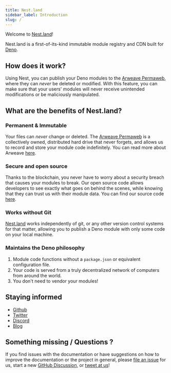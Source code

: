 ```yaml
---
title: Nest.land
sidebar_label: Introduction
slug: /
---
```


Welcome to [Nest.land](https://nest.land)!

Nest.land is a first-of-its-kind immutable module registry and CDN built for [Deno](https://deno.land).

## How does it work?

Using Nest, you can publish your Deno modules to the [Arweave Permaweb](https://www.arweave.org/), where they can _never_ be deleted or modified. With this feature, you can make sure that your users' modules will never receive unintended modifications or be maliciously manipulated.

## What are the benefits of Nest.land?

### Permanent & Immutable

Your files can _never_ change or deleted. The [Arweave Permaweb](https://www.arweave.org/) is a collectively owned, distributed hard drive that never forgets, and allows us to record and store your module code indefinitely.
You can read more about Arweave [here](https://www.arweave.org/#arweave-intro).

### Secure and open source

Thanks to the blockchain, you never have to worry about a security breach that causes your modules to break. Our open source code allows developers to see exactly what goes on behind the scenes, while knowing that they can trust us with their module data.
You can find our source code [here](https://github.com/nestdotland).

### Works without Git

[Nest.land](https://nest.land) works independently of git, or any other version control systems for that matter, allowing you to publish a Deno module with only some code on your local machine.

### Maintains the Deno philosophy

1. Module code functions without a `package.json` or equivalent configuration file.
2. Your code is served from a truly decentralized network of computers from around the world.
3. You don't need to vendor your modules!

## Staying informed

- [Github](https://github.com/nestdotland)
- [Twitter](https://twitter.com/nestdotland)
- [Discord](https://discord.gg/hYUsX3H)
- [Blog](https://nest.land/blog)

## Something missing / Questions ?

If you find issues with the documentation or have suggestions on how to improve the documentation or the project in general, please [file an issue](https://github.com/nestdotland/nest.land/issues/new/choose) for us, start a new [GitHub Discussion](https://github.com/nestdotland/nest.land/discussions), or [tweet at us](https://twitter.com/nestdotland)!
